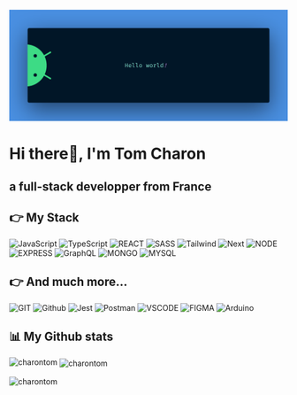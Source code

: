 ![banner](./bannerHello.png)

# Hi there👋, I'm Tom Charon

## a full-stack developper from France

## 👉 My Stack

![JavaScript](https://img.shields.io/badge/JAVASCRIPT-%23FFac45.svg?&style=for-the-badge&logo=javascript&logoColor=white&color=yellow)
![TypeScript](https://img.shields.io/badge/TypeScript-007ACC?style=for-the-badge&logo=typescript&logoColor=white)
![REACT](https://img.shields.io/badge/React-005C84?style=for-the-badge&logo=react&logoColor=white)
![SASS](https://img.shields.io/badge/Sass-CC6699?style=for-the-badge&logo=sass&logoColor=white)
![Tailwind](https://img.shields.io/badge/Tailwind_CSS-38B2AC?style=for-the-badge&logo=tailwind-css&logoColor=white)
![Next](https://img.shields.io/badge/next%20js-000000?style=for-the-badge&logo=nextdotjs&logoColor=white)
![NODE](https://img.shields.io/badge/Node.js-43853D?style=for-the-badge&logo=node.js&logoColor=white)
![EXPRESS](https://img.shields.io/badge/Express.js-404D59?style=for-the-badge)
![GraphQL](https://img.shields.io/badge/GraphQl-E10098?style=for-the-badge&logo=graphql&logoColor=white)
![MONGO](https://img.shields.io/badge/MongoDB-4EA94B?style=for-the-badge&logo=mongodb&logoColor=white)
![MYSQL](https://img.shields.io/badge/MySQL-005C84?style=for-the-badge&logo=mysql&logoColor=white)

## 👉 And much more...

![GIT](https://img.shields.io/badge/GIT-E44C30?style=for-the-badge&logo=git&logoColor=white)
![Github](http://img.shields.io/badge/github-%231877F2.svg?&style=for-the-badge&logo=github&logoColor=white&color=black)
![Jest](https://img.shields.io/badge/Jest-323330?style=for-the-badge&logo=Jest&logoColor=white)
![Postman](https://img.shields.io/badge/Postman-FF6C37?style=for-the-badge&logo=Postman&logoColor=white)
![VSCODE](https://img.shields.io/badge/Visual_Studio_Code-0078D4?style=for-the-badge&logo=visual%20studio%20code&logoColor=white)
![FIGMA](https://img.shields.io/badge/figma-%23F24E1E.svg?style=for-the-badge&logo=figma&logoColor=white)
![Arduino](https://img.shields.io/badge/Arduino_IDE-00979D?style=for-the-badge&logo=arduino&logoColor=white)

## 📊 My Github stats

<p><img align="left" src="https://github-readme-stats.vercel.app/api/top-langs?username=charontom&show_icons=true&locale=en&layout=compact" alt="charontom" /></p>

<p>&nbsp;<img align="center" src="https://github-readme-stats.vercel.app/api?username=charontom&show_icons=true&locale=en" alt="charontom" /></p>

<p><img align="center" src="https://github-readme-streak-stats.herokuapp.com/?user=charontom&" alt="charontom" /></p>
